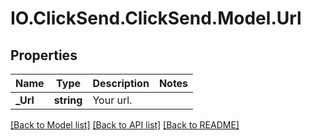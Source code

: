 # IO.ClickSend.ClickSend.Model.Url
## Properties

Name | Type | Description | Notes
------------ | ------------- | ------------- | -------------
**_Url** | **string** | Your url. | 

[[Back to Model list]](../README.md#documentation-for-models) [[Back to API list]](../README.md#documentation-for-api-endpoints) [[Back to README]](../README.md)

